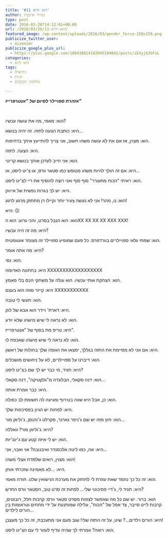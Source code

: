 ```yaml
---
title: 'הוא והיא #11'
author: נמרוד איזנברג
type: post
date: 2016-03-26T14:12:01+00:00
url: /2016/03/26/הוא-והיא-11/
featured_image: /wp-content/uploads/2016/03/gender_force-150x150.png
publicize_twitter_user:
  - aizenimr
publicize_google_plus_url:
  - https://plus.google.com/108430814102045194842/posts/iEXyj63GFuL
categories:
  - הוא והיא
tags:
  - גיקיאדה
  - זוגיות
  - מלחמת הכוכבים

---
```

**_אזהרת ספויילר לסיום של "אנטרפרייז"_**

&nbsp;

<span lang="he-IL">הוא</span><span lang="en-US">: </span><span lang="he-IL">מאמי</span><span lang="en-US">, </span><span lang="he-IL">מה את עושה עכשיו</span><span lang="en-US">?</span>

<span lang="he-IL">היא</span><span lang="en-US">: </span><span lang="he-IL">כותבת הצעה לתזה</span><span lang="en-US">. </span><span lang="he-IL">זה יהיה בנושא</span><span lang="en-US">&#8230;</span>

<span lang="he-IL">הוא</span><span lang="en-US">: </span><span lang="he-IL">מצוין</span><span lang="en-US">, </span><span lang="he-IL">אז אם את לא עושה משהו חשוב</span><span lang="en-US">, </span><span lang="he-IL">אני צריך להתייעץ איתך בדחיפות</span><span lang="en-US">.</span>

<span lang="he-IL">היא</span><span lang="en-US">: </span><span lang="he-IL">הצעה</span><span lang="en-US">. </span><span lang="he-IL">לתזה</span><span lang="en-US">.</span>

<span lang="he-IL">הוא</span><span lang="en-US">: </span><span lang="he-IL">אני חייב לעדכן אותך בנושא קריטי</span><span lang="en-US">.</span>

<span lang="he-IL">היא</span><span lang="en-US">: </span><span lang="he-IL">אם זה הולך להיות משהו מטופש כמו סטאר וורס</span><span lang="en-US">, </span><span lang="he-IL">או צ</span><span lang="en-US">'</span><span lang="he-IL">יט ליסט</span><span lang="en-US">, </span><span lang="he-IL">או</span><span lang="en-US">&#8230;</span>

<span lang="he-IL">הוא</span><span lang="en-US">: </span><span lang="he-IL">ראיתי </span><span lang="en-US">"</span><span lang="he-IL">הכוח מתעורר</span><span lang="en-US">" </span><span lang="he-IL">סוף סוף ואני רוצה להוסיף את ריי לצ</span><span lang="en-US">'</span><span lang="he-IL">יט ליסט</span><span lang="en-US">.</span>

<span lang="he-IL">היא</span><span lang="en-US">: </span><span lang="he-IL">יש לך בגרות נפשית של אייווק</span><span lang="en-US">.</span>

<span lang="he-IL">הוא</span><span lang="en-US">: </span><span lang="he-IL">נו</span><span lang="en-US">, </span><span lang="he-IL">מהר</span><span lang="en-US">! </span><span lang="he-IL">אני לא נעשה צעיר יותר וקיילו רן מתחזק מרגע לרגע</span><span lang="en-US">!</span>

<span lang="he-IL">היא</span><span lang="en-US">: 😐</span>

<span lang="he-IL">הוא</span><span lang="en-US">: </span><span lang="he-IL">הוא הנבל בסרט</span><span lang="en-US">, </span><span lang="he-IL">והכי גרוע</span><span lang="en-US">: </span><span lang="he-IL">הוא ה</span><span lang="en-US">XX XX XX XX XXX XXX!</span>

<span lang="he-IL">היא</span><span lang="en-US">: </span><span lang="he-IL">מה זה היה עכשיו</span><span lang="en-US">?</span>

<span lang="he-IL">הוא</span><span lang="en-US">: </span><span lang="he-IL">שמתי גלאי ספויילרים בוורדפרס</span><span lang="en-US">. </span><span lang="he-IL">כל פעם שמופיע ספויילר זה מצונזר אוטומטית</span><span lang="en-US">.</span>

<span lang="he-IL">היא</span><span lang="en-US">: </span><span lang="he-IL">מה אתה אומר</span><span lang="en-US">?</span>

<span lang="he-IL">הוא</span><span lang="en-US">: </span><span lang="he-IL">נסי</span><span lang="en-US">.</span>

<span lang="he-IL">היא</span><span lang="en-US">: </span><span lang="he-IL">בחתונה האדומה </span><span lang="en-US">XXXXXXXXXXXXXXXXXX</span>

<span lang="he-IL">הוא</span><span lang="en-US">: </span><span lang="he-IL">הצחקת אותי עכשיו</span><span lang="en-US">. </span><span lang="he-IL">הוא עולה על משחקי הכס בלי מאמץ</span><span lang="en-US">.</span>

<span lang="he-IL">היא</span><span lang="en-US">: </span><span lang="he-IL">קייזר סוזה הוא בעצם </span><span lang="en-US">XXXXXXXXXXX</span>

<span lang="he-IL">הוא</span><span lang="en-US">: </span><span lang="he-IL">תעשי לי טובה</span><span lang="en-US">.</span>

<span lang="he-IL">היא</span><span lang="en-US">: </span><span lang="he-IL">דארת</span><span lang="en-US">' </span><span lang="he-IL">ויידר הוא אבא של לוק</span><span lang="en-US">.</span>

<span lang="he-IL">הוא</span><span lang="en-US">: </span><span lang="he-IL">לא נראה לי שיש מישהו שלא יודע</span><span lang="en-US">.</span>

<span lang="he-IL">היא</span><span lang="en-US">: </span><span lang="he-IL">טריפ מת בסוף של </span><span lang="en-US">"</span><span lang="he-IL">אנטרפרייז</span><span lang="en-US">".</span>

<span lang="he-IL">הוא</span><span lang="en-US">: </span><span lang="he-IL">לא נראה לי שיש מישהו שאכפת לו</span><span lang="en-US">.</span>

<span lang="he-IL">היא</span><span lang="en-US">: </span><span lang="he-IL">אם אני לא מסיימת את התזה בגללך</span><span lang="en-US">, </span><span lang="he-IL">ימצאו את הגופה שלך בחולות של ראשון</span><span lang="en-US">.</span>

<span lang="he-IL">הוא</span><span lang="en-US">: </span><span lang="he-IL">דיברנו על ספויילרים</span><span lang="en-US">, </span><span lang="he-IL">לא על ניחושים מושכלים</span><span lang="en-US">.</span>

<span lang="he-IL">היא</span><span lang="en-US">: </span><span lang="he-IL">תגיד</span><span lang="en-US">, </span><span lang="he-IL">מי כבר יש לך שם בצ</span><span lang="en-US">'</span><span lang="he-IL">יט ליסט</span><span lang="en-US">?</span>

<span lang="he-IL">הוא</span><span lang="en-US">: </span><span lang="he-IL">דנה סקאלי</span><span lang="en-US">, </span><span lang="he-IL">הבלונדה מ</span><span lang="en-US">"</span><span lang="he-IL">גלקטיקה</span><span lang="en-US">", </span><span lang="he-IL">דנה סקאלי…</span>

<span lang="he-IL">היא</span><span lang="en-US">: </span><span lang="he-IL">כבר אמרת אותה</span><span lang="en-US">.</span>

<span lang="he-IL">הוא</span><span lang="en-US">: </span><span lang="he-IL">כן</span><span lang="en-US">, </span><span lang="he-IL">אבל היא שווה בטירוף ומגיעה לה תשומת לב כפולה</span><span lang="en-US">.</span>

<span lang="he-IL">היא</span><span lang="en-US">: </span><span lang="he-IL">לפחות יש הגיון בפסיכוזות שלך</span><span lang="en-US">.</span>

<span lang="he-IL">הוא</span><span lang="en-US">: </span><span lang="he-IL">חוץ מזה יש שם ג</span><span lang="en-US">'</span><span lang="he-IL">ניפר גארנר</span><span lang="en-US">, </span><span lang="he-IL">סקרלט ג</span><span lang="en-US">'</span><span lang="he-IL">והנסן</span><span lang="en-US">, </span><span lang="he-IL">ג</span><span lang="en-US">'</span><span lang="he-IL">וליאן מור</span><span lang="en-US">&#8230;</span>

<span lang="he-IL">היא</span><span lang="en-US">: </span><span lang="he-IL">ג</span><span lang="en-US">'</span><span lang="he-IL">וליאן מור</span><span lang="en-US">? </span><span lang="he-IL">וואללה</span><span lang="en-US">?</span>

<span lang="he-IL">הוא</span><span lang="en-US">: </span><span lang="he-IL">יש לי איזה קטע עם ג</span><span lang="en-US">'</span><span lang="he-IL">ינג</span><span lang="en-US">'</span><span lang="he-IL">יות</span><span lang="en-US">.</span>

<span lang="he-IL">היא</span><span lang="en-US">: </span><span lang="he-IL">אה</span><span lang="en-US">, </span><span lang="he-IL">כמו ליטה אלכסנדר ואיבנובה</span><span lang="en-US">? </span><span lang="he-IL">אוי ואבוי</span><span lang="en-US">, </span><span lang="he-IL">אני</span><span lang="en-US">&#8230;</span>

<span lang="he-IL">הוא</span><span lang="en-US">: </span><span lang="he-IL">מצוין</span><span lang="en-US">, </span><span lang="he-IL">רואים שלמדת אצלי משהו</span><span lang="en-US">!</span>

<span lang="he-IL">היא</span><span lang="en-US">: &#8230;</span><span lang="he-IL">לא מאמינה שזכרתי אותן</span><span lang="en-US">.</span>

<span lang="he-IL">הוא</span><span lang="en-US">: </span><span lang="he-IL">זה כל כך נחמד שאת עוזרת לי לתחזק את מערכת הנישואין שלנו</span><span lang="en-US">. </span><span lang="he-IL">תודה מאמי</span><span lang="en-US">.</span>

<span lang="he-IL">היא</span><span lang="en-US">: </span><span lang="he-IL">תגיד לי</span><span lang="en-US">, </span><span lang="he-IL">ג</span><span lang="en-US">'</span><span lang="he-IL">דיי פסיכוטי שלי… לפחות זה סרט טוב</span><span lang="en-US">, </span><span lang="he-IL">הסטאר וורס החדש</span><span lang="en-US">?</span>

<span lang="he-IL">הוא</span><span lang="en-US">: </span><span lang="he-IL">ברור</span><span lang="en-US">. </span><span lang="he-IL">יש שם כל מה שאפשר לצפות מסרט סטאר וורס</span><span lang="en-US">: </span><span lang="he-IL">קרבות חלל</span><span lang="en-US">, </span><span lang="he-IL">רובוטים</span><span lang="en-US">, </span><span lang="he-IL">קרבות לייט סייבר</span><span lang="en-US">, </span><span lang="he-IL">צד אפל של </span><span lang="en-US">"</span><span lang="he-IL">הכוח</span><span lang="en-US">", </span><span lang="he-IL">עלילה שמותנעת על ידי מתחים וטראומות בין הורים לילדים</span><span lang="en-US">&#8230;</span>

<span lang="he-IL">היא</span><span lang="en-US">: </span><span lang="he-IL">הורים וילדים…</span><span lang="en-US">? </span><span lang="he-IL">שיט</span><span lang="en-US">, </span><span lang="he-IL">על זה התזה שלי</span><span lang="en-US">! </span><span lang="he-IL">שוב פעם אני מתעכבת</span><span lang="en-US">, </span><span lang="he-IL">זה כל כך מעצבן</span><span lang="en-US">!</span>

<span lang="he-IL">הוא</span><span lang="en-US">: </span><span lang="he-IL">רואה</span><span lang="en-US">? </span><span lang="he-IL">אמרתי לך שהיה עדיף לעזור לי עם הצ</span><span lang="en-US">'</span><span lang="he-IL">יט ליסט</span><span lang="en-US">.</span>